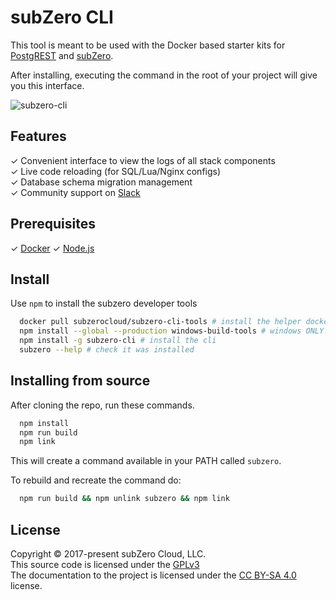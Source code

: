 
# subZero CLI

This tool is meant to be used with the Docker based starter kits for [PostgREST](https://github.com/subzerocloud/postgrest-starter-kit/) and [subZero](https://github.com/subzerocloud/subzero-starter-kit/).

After installing, executing the command in the root of your project will give you this interface.


![subzero-cli](https://raw.githubusercontent.com/wiki/subzerocloud/postgrest-starter-kit/images/postgrest-starter-kit.gif "subzero-cli")


## Features

✓ Convenient interface to view the logs of all stack components<br>
✓ Live code reloading (for SQL/Lua/Nginx configs)<br>
✓ Database schema migration management<br>
✓ Community support on [Slack](https://slack.subzero.cloud/)<br>



## Prerequisites
 ✓ [Docker](https://www.docker.com)
 ✓ [Node.js](https://nodejs.org/en/)



## Install

Use `npm` to install the subzero developer tools
```bash
  docker pull subzerocloud/subzero-cli-tools # install the helper docker image
  npm install --global --production windows-build-tools # windows ONLY!!!
  npm install -g subzero-cli # install the cli
  subzero --help # check it was installed
```

## Installing from source

After cloning the repo, run these commands.

```bash
  npm install
  npm run build
  npm link
```

This will create a command available in your PATH called ```subzero```.

To rebuild and recreate the command do:

```bash
  npm run build && npm unlink subzero && npm link
```


## License

Copyright © 2017-present subZero Cloud, LLC.<br />
This source code is licensed under the [GPLv3](https://github.com/subzerocloud/devtools/blob/master/LICENSE.txt)<br />
The documentation to the project is licensed under the [CC BY-SA 4.0](http://creativecommons.org/licenses/by-sa/4.0/) license.
